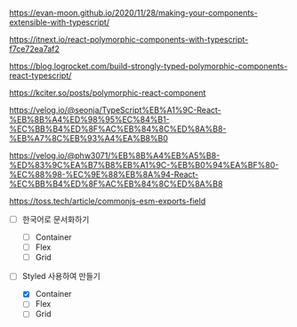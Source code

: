 https://evan-moon.github.io/2020/11/28/making-your-components-extensible-with-typescript/

https://itnext.io/react-polymorphic-components-with-typescript-f7ce72ea7af2

https://blog.logrocket.com/build-strongly-typed-polymorphic-components-react-typescript/

https://kciter.so/posts/polymorphic-react-component

https://velog.io/@seonja/TypeScript%EB%A1%9C-React-%EB%8B%A4%ED%98%95%EC%84%B1-%EC%BB%B4%ED%8F%AC%EB%84%8C%ED%8A%B8-%EB%A7%8C%EB%93%A4%EA%B8%B0

https://velog.io/@phw3071/%EB%8B%A4%EB%A5%B8-%ED%83%9C%EA%B7%B8%EB%A1%9C-%EB%B0%94%EA%BF%80-%EC%88%98-%EC%9E%88%EB%8A%94-React-%EC%BB%B4%ED%8F%AC%EB%84%8C%ED%8A%B8

https://toss.tech/article/commonjs-esm-exports-field

- [ ] 한국어로 문서화하기

  - [ ] Container
  - [ ] Flex
  - [ ] Grid

- [ ] Styled 사용하여 만들기

  - [x] Container
  - [ ] Flex
  - [ ] Grid
